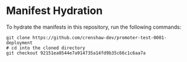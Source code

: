 # Manifest Hydration

To hydrate the manifests in this repository, run the following commands:

```shell
git clone https://github.com/crenshaw-dev/promoter-test-0001-deployment
# cd into the cloned directory
git checkout 92151ea0544e7a914735a14fd9b35c66c1c6aa7a
```
